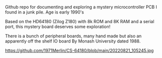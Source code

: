 Github repo for documenting and exploring a mystery microcontroller PCB I found in a junk pile. Age is early 1990's

Based on the HD64180 (Zilog Z180) with 8k ROM and 8K RAM and a serial port, this mystery board deserves some exploration!

There is a bunch of peripheral boards, many hand made but also an apparently off the shelf IO board By Monash University dated 1988.

https://github.com/1971Merlin/CS-64180/blob/main/20220821_105245.jpg
